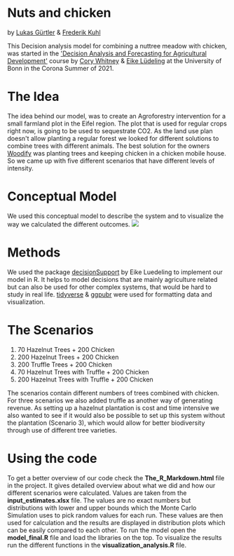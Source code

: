 # Nuts and chicken
by [Lukas Gürtler](https://github.com/LukasGuertler) & [Frederik Kuhl](https://github.com/FreKuhl)

This Decision analysis model for combining a nuttree meadow with chicken, was started in the ['Decision Analysis and Forecasting for Agricultural Development'](https://cory-whitney.shinyapps.io/Decision_Analysis_Course/) course by [Cory Whitney](https://cory-whitney.com/) & [Eike Lüdeling](https://eikeluedeling.com/index.html) at the University of Bonn in the Corona Summer of 2021. 

# The Idea
The idea behind our model, was to create an Agroforestry intervention for a small farmland plot in the Eifel region. The plot that is used for regular crops right now, is going to be used to sequestrate CO2. As the land use plan doesn't allow planting a regular forest we looked for different solutions to combine trees with different animals. The best solution for the owners [Woodify](woodify.de) was planting trees and keeping chicken in a chicken mobile house. So we came up with five different scenarios that have different levels of intensity. 

# Conceptual Model
We used this conceptual model to describe the system and to visualize the way we calculated the different outcomes.
![](Bilder_Präsi/Conceptual_model.png)

# Methods
We used the package [decisionSupport](https://cran.r-project.org/web/packages/decisionSupport/index.html) by Eike Luedeling to implement our model in R. It helps to model decisions that are mainly agriculture related but can also be used for other complex systems, that would be hard to study in real life.
[tidyverse](https://www.tidyverse.org/) & [ggpubr](https://rpkgs.datanovia.com/ggpubr/) were used for formatting data and visualization.

# The Scenarios
1. 70 Hazelnut Trees + 200 Chicken
2. 200 Hazelnut Trees + 200 Chicken
3. 200 Truffle Trees + 200 Chicken
4. 70 Hazelnut Trees with Truffle + 200 Chicken
5. 200 Hazelnut Trees with Truffle + 200 Chicken

The scenarios contain different numbers of trees combined with chicken. For three scenarios we also added truffle as another way of generating revenue. As setting up a hazelnut plantation is cost and time intensive we also wanted to see if it would also be possible to set up this system without the plantation (Scenario 3), which would allow for better biodiversity through use of different tree varieties.

# Using the code
To get a better overview of our code check the __The_R_Markdown.html__ file in the project. It gives detailed overview about what we did and how our different scenarios were calculated. Values are taken from the __input_estimates.xlsx__ file. The values are no exact numbers but distributions with lower and upper bounds which the Monte Carlo Simulation uses to pick random values for each run. These values are then used for calculation and the results are displayed in distribution plots which can be easily compared to each other. 
To run the model open the __model_final.R__ file and load the libraries on the top. To visualize the results run the different functions in the __visualization_analysis.R__ file.
